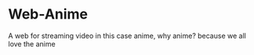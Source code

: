 # Web-Anime
 A web for streaming video in this case anime, why anime? because we all love the anime
